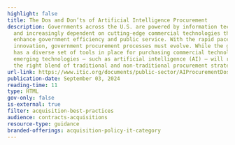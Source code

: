 ```yaml
---
highlight: false
title: The Dos and Don’ts of Artificial Intelligence Procurement
description: Governments across the U.S. are powered by information technology
  and increasingly dependent on cutting-edge commercial technologies that
  enhance government efficiency and public service. With the rapid pace of
  innovation, government procurement processes must evolve. While the government
  has a diverse set of tools in place for purchasing commercial technology,
  emerging technologies — such as artificial intelligence (AI) — will require
  the right blend of traditional and non-traditional procurement strategies.
url-link: https://www.itic.org/documents/public-sector/AIProcurementDosandDonts.pdf
publication-date: September 03, 2024
reading-time: 11
type: HTML
gov-only: false
is-external: true
filter: acquisition-best-practices
audience: contracts-acquisitions
resource-type: guidance
branded-offerings: acquisition-policy-it-category
---
```

